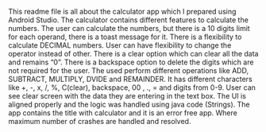 This readme file is all about the calculator app which I prepared using Android Studio.
The calculator contains different features to calculate the numbers.
The user can calculate the numbers, but there is a 10 digits limit for each operand, there is a toast message for it.
There is a flexibility to calculate DECIMAL numbers.
User can have flexibility to change the operator instead of other.
There is a clear option which can clear all the data and remains “0”.
There is a backspace option to delete the digits which are not required for the user.
The used perform different operations like ADD, SUBTRACT, MULTIPLY, DVIDE and REMAINDER.
It has different characters like +, -, x, /, %, C(clear), backspace, 00 , ., = and digits from 0-9.
User can see clear screen with the data they are entering in the text box.
The UI is aligned properly and the logic was handled using java code (Strings).
The app contains the title with calculator and it is an error free app. Where maximum number of crashes are handled and resolved.

